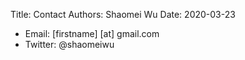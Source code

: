 Title: Contact
Authors: Shaomei Wu
Date: 2020-03-23

- Email: [firstname] [at] gmail.com
- Twitter: @shaomeiwu

